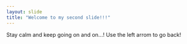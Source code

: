```yaml
---
layout: slide
title: "Welcome to my second slide!!!"
---
```

Stay calm and keep going on and on...!
Use the left arrom to go back!
